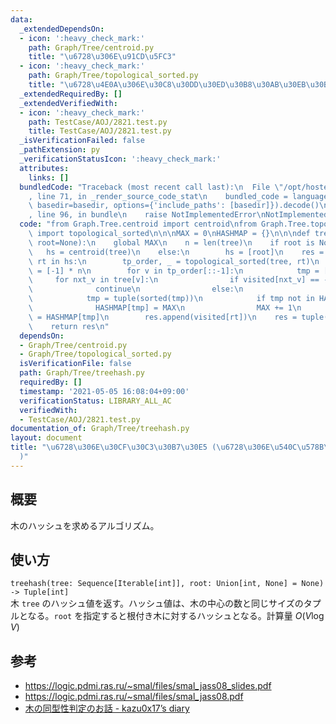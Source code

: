 ```yaml
---
data:
  _extendedDependsOn:
  - icon: ':heavy_check_mark:'
    path: Graph/Tree/centroid.py
    title: "\u6728\u306E\u91CD\u5FC3"
  - icon: ':heavy_check_mark:'
    path: Graph/Tree/topological_sorted.py
    title: "\u6728\u4E0A\u306E\u30C8\u30DD\u30ED\u30B8\u30AB\u30EB\u30BD\u30FC\u30C8"
  _extendedRequiredBy: []
  _extendedVerifiedWith:
  - icon: ':heavy_check_mark:'
    path: TestCase/AOJ/2821.test.py
    title: TestCase/AOJ/2821.test.py
  _isVerificationFailed: false
  _pathExtension: py
  _verificationStatusIcon: ':heavy_check_mark:'
  attributes:
    links: []
  bundledCode: "Traceback (most recent call last):\n  File \"/opt/hostedtoolcache/Python/3.10.6/x64/lib/python3.10/site-packages/onlinejudge_verify/documentation/build.py\"\
    , line 71, in _render_source_code_stat\n    bundled_code = language.bundle(stat.path,\
    \ basedir=basedir, options={'include_paths': [basedir]}).decode()\n  File \"/opt/hostedtoolcache/Python/3.10.6/x64/lib/python3.10/site-packages/onlinejudge_verify/languages/python.py\"\
    , line 96, in bundle\n    raise NotImplementedError\nNotImplementedError\n"
  code: "from Graph.Tree.centroid import centroid\nfrom Graph.Tree.topological_sorted\
    \ import topological_sorted\n\n\nMAX = 0\nHASHMAP = {}\n\n\ndef treehash(tree,\
    \ root=None):\n    global MAX\n    n = len(tree)\n    if root is None:\n     \
    \   hs = centroid(tree)\n    else:\n        hs = [root]\n    res = []\n    for\
    \ rt in hs:\n        tp_order, _ = topological_sorted(tree, rt)\n        visited\
    \ = [-1] * n\n        for v in tp_order[::-1]:\n            tmp = []\n       \
    \     for nxt_v in tree[v]:\n                if visited[nxt_v] == -1:\n      \
    \              continue\n                else:\n                    tmp.append(visited[nxt_v])\n\
    \            tmp = tuple(sorted(tmp))\n            if tmp not in HASHMAP:\n  \
    \              HASHMAP[tmp] = MAX\n                MAX += 1\n            visited[v]\
    \ = HASHMAP[tmp]\n        res.append(visited[rt])\n    res = tuple(sorted(res))\n\
    \    return res\n"
  dependsOn:
  - Graph/Tree/centroid.py
  - Graph/Tree/topological_sorted.py
  isVerificationFile: false
  path: Graph/Tree/treehash.py
  requiredBy: []
  timestamp: '2021-05-05 16:08:04+09:00'
  verificationStatus: LIBRARY_ALL_AC
  verifiedWith:
  - TestCase/AOJ/2821.test.py
documentation_of: Graph/Tree/treehash.py
layout: document
title: "\u6728\u306E\u30CF\u30C3\u30B7\u30E5 (\u6728\u306E\u540C\u578B\u5224\u5B9A\
  )"
---
```


## 概要
木のハッシュを求めるアルゴリズム。

## 使い方
`treehash(tree: Sequence[Iterable[int]], root: Union[int, None] = None) -> Tuple[int]`  
木 `tree` のハッシュ値を返す。ハッシュ値は、木の中心の数と同じサイズのタプルとなる。`root` を指定すると根付き木に対するハッシュとなる。計算量 $O(V \log V)$

## 参考
- https://logic.pdmi.ras.ru/~smal/files/smal_jass08_slides.pdf
- https://logic.pdmi.ras.ru/~smal/files/smal_jass08.pdf
- [木の同型性判定のお話 - kazu0x17’s diary](https://chocobaby-aporo.hatenablog.com/entry/2017/12/05/233027)